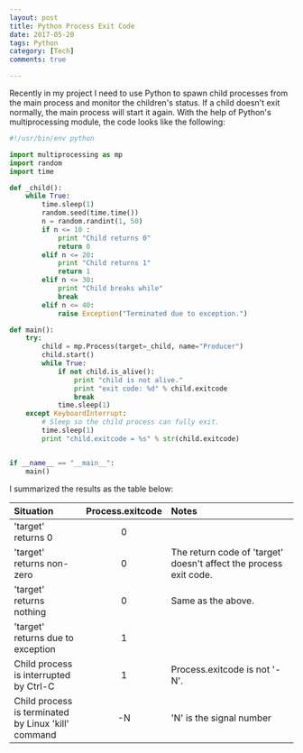 ```yaml
---
layout: post
title: Python Process Exit Code
date: 2017-05-20
tags: Python
category: [Tech]
comments: true

---
```


Recently in my project I need to use Python to spawn child processes from the main process and monitor the children's status. If a child doesn't exit normally, the main process will start it again. With the help of Python's multiprocessing module, the code looks like the following:

```python
#!/usr/bin/env python

import multiprocessing as mp
import random
import time

def _child():
    while True:
        time.sleep(1)
        random.seed(time.time())
        n = random.randint(1, 50)
        if n <= 10 :
            print "Child returns 0"
            return 0
        elif n <= 20:
            print "Child returns 1"
            return 1
        elif n <= 30:
            print "Child breaks while"
            break
        elif n <= 40:
            raise Exception("Terminated due to exception.")

def main():
    try:
        child = mp.Process(target=_child, name="Producer")
        child.start()
        while True:
            if not child.is_alive():
                print "child is not alive."
                print "exit code: %d" % child.exitcode
                break
            time.sleep(1)
    except KeyboardInterrupt:
        # Sleep so the child process can fully exit.
        time.sleep(1)
        print "child.exitcode = %s" % str(child.exitcode)


if __name__ == "__main__":
    main()
```

I summarized the results as the table below:

| Situation | Process.exitcode | Notes |
|:----------|:----------------:|:------|
| 'target' returns 0 | 0 ||
| 'target' returns non-zero | 0 | The return code of 'target' doesn't affect the process exit code. |
| 'target' returns nothing | 0 | Same as the above. |
| 'target' returns due to <br /> exception | 1 | |
| Child process is interrupted <br /> by Ctrl-C | 1 | Process.exitcode is not '-N'. |
| Child process is terminated <br /> by Linux 'kill' command | -N | 'N' is the signal number |
